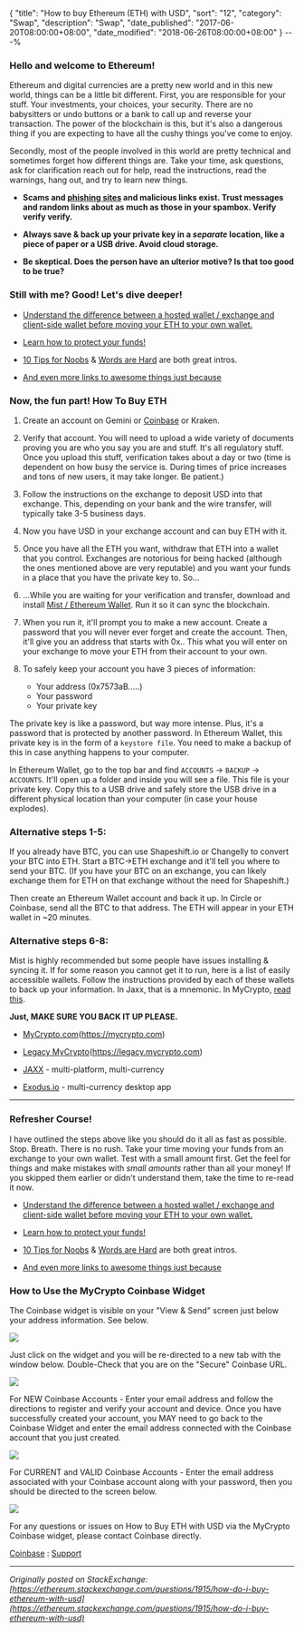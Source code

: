 {
 "title": "How to buy Ethereum (ETH) with USD",
 "sort": "12",
 "category": "Swap",
 "description": "Swap",
 "date_published": "2017-06-20T08:00:00+08:00",
 "date_modified": "2018-06-26T08:00:00+08:00"
}
---%


### Hello and welcome to Ethereum!


Ethereum and digital currencies are a pretty new world and in this new world, things can be a little bit different. First, you are responsible for your stuff. Your investments, your choices, your security. There are no babysitters or undo buttons or a bank to call up and reverse your transaction. The power of the blockchain is this, but it's also a dangerous thing if you are expecting to have all the cushy things you've come to enjoy.

Secondly, most of the people involved in this world are pretty technical and sometimes forget how different things are. Take your time, ask questions, ask for clarification reach out for help, read the instructions, read the warnings, hang out, and try to learn new things.

- **Scams and [phishing sites](https://www.google.com/safebrowsing/static/faq.html#q1) and malicious links exist. Trust messages and random links about as much as those in your spambox. Verify verify verify.**

- **Always save & back up your private key in a *separate* location, like a piece of paper or a USB drive. Avoid cloud storage.**

- **Be skeptical. Does the person have an ulterior motive? Is that too good to be true?**


### Still with me? Good! Let's dive deeper!

- [Understand the difference between a hosted wallet / exchange and client-side wallet before moving your ETH to your own wallet.](https://support.mycrypto.com/getting-started/whats-the-difference-between-an-exchange-and-mycrypto.html)

- [Learn how to protect your funds!](https://support.mycrypto.com/getting-started/protecting-yourself-and-your-funds.html)

- [10 Tips for Noobs](https://support.mycrypto.com/getting-started/getting-back-to-basics-tips-for-newbies.html) & [Words are Hard](https://support.mycrypto.com/getting-started/ethereum-glossary.html) are both great intros.

- [And even more links to awesome things just because](https://support.mycrypto.com/diving-deeper/)



### Now, the fun part! How To Buy ETH

1. Create an account on Gemini or [Coinbase](https://buy.coinbase.com/widget?code=60c05061-3a76-57be-b1cd-a7afa97bcb8c&address=0xed72f30c82162f0e95796834daca3f95e06f1baa&crypto_currency=ETH&currency=USD) or Kraken.

2. Verify that account. You will need to upload a wide variety of documents proving you are who you say you are and stuff. It's all regulatory stuff. Once you upload this stuff, verification takes about a day or two (time is dependent on how busy the service is. During times of price increases and tons of new users, it may take longer. Be patient.)

3. Follow the instructions on the exchange to deposit USD into that exchange. This, depending on your bank and the wire transfer, will typically take 3-5 business days.

4. Now you have USD in your exchange account and can buy ETH with it.

5. Once you have all the ETH you want, withdraw that ETH into a wallet that you control. Exchanges are notorious for being hacked (although the ones mentioned above are very reputable) and you want your funds in a place that you have the private key to. So...

6. ...While you are waiting for your verification and transfer, download and install [Mist / Ethereum Wallet](https://github.com/ethereum/mist/releases). Run it so it can sync the blockchain.

7. When you run it, it'll prompt you to make a new account. Create a password that you will never ever forget and create the account. Then, it'll give you an address that starts with 0x.. This what you will enter on your exchange to move your ETH from their account to your own.

8. To safely keep your account you have 3 pieces of information:
   * Your address (0x7573aB.....)
   * Your password
   * Your private key

The private key is like a password, but way more intense. Plus, it's a password that is protected by another password. In Ethereum Wallet, this private key is in the form of a `keystore file`. You need to make a backup of this in case anything happens to your computer.

In Ethereum Wallet, go to the top bar and find `ACCOUNTS` -> `BACKUP` -> `ACCOUNTS`. It'll open up a folder and inside you will see a file. This file is your private key. Copy this to a USB drive and safely store the USB drive in a different physical location than your computer (in case your house explodes).



### Alternative steps 1-5:

If you already have BTC, you can use Shapeshift.io or Changelly to convert your BTC into ETH. Start a BTC->ETH exchange and it'll tell you where to send your BTC. (If you have your BTC on an exchange, you can likely exchange them for ETH on that exchange without the need for Shapeshift.)

Then create an Ethereum Wallet account and back it up. In Circle or Coinbase, send all the BTC to that address. The ETH will appear in your ETH wallet in ~20 minutes.



### Alternative steps 6-8:

Mist is highly recommended but some people have issues installing & syncing it. If for some reason you cannot get it to run, here is a list of easily accessible wallets. Follow the instructions provided by each of these wallets to back up your information. In Jaxx, that is a mnemonic. In MyCrypto, [read this](https://support.mycrypto.com/migration/moving-from-coinbase-to-mycrypto.html
).


**Just, MAKE SURE YOU BACK IT UP PLEASE.**

- [MyCrypto.com](https://mycrypto.com/)(https://mycrypto.com)

- [Legacy MyCrypto](https://legacy.mycrypto.com)(https://legacy.mycrypto.com)

- [JAXX](https://jaxx.io/) - multi-platform, multi-currency

- [Exodus.io](https://www.exodus.io/) - multi-currency desktop app


---

### Refresher Course!

I have outlined the steps above like you should do it all as fast as possible. Stop. Breath. There is no rush. Take your time moving your funds from an exchange to your own wallet. Test with a small amount first. Get the feel for things and make mistakes with *small amounts* rather than all your money! If you skipped them earlier or didn't understand them, take the time to re-read it now.

- [Understand the difference between a hosted wallet / exchange and client-side wallet before moving your ETH to your own wallet.](https://support.mycrypto.com/getting-started/whats-the-difference-between-an-exchange-and-mycrypto.html)

- [Learn how to protect your funds!](https://support.mycrypto.com/getting-started/protecting-yourself-and-your-funds.html)

- [10 Tips for Noobs](https://support.mycrypto.com/getting-started/getting-back-to-basics-tips-for-newbies.html) & [Words are Hard](https://support.mycrypto.com/getting-started/ethereum-glossary.html) are both great intros.

- [And even more links to awesome things just because](https://support.mycrypto.com/diving-deeper/)



### How to Use the MyCrypto Coinbase Widget

The Coinbase widget is visible on your "View & Send" screen just below your address information. See below.

![](https://i.imgur.com/k0moemj.png)

Just click on the widget and you will be re-directed to a new tab with the window below. Double-Check that you are on the "Secure" Coinbase URL.

![](https://i.imgur.com/YfdgA1b.png)

For NEW Coinbase Accounts - Enter your email address and follow the directions to register and verify your account and device. Once you have successfully created your account, you MAY need to go back to the Coinbase Widget and enter the email address connected with the Coinbase account that you just created. 

![](https://i.imgur.com/qIswrmN.png)

For CURRENT and VALID Coinbase Accounts - Enter the email address associated with your Coinbase account along with your password, then you should be directed to the screen below.

![](https://i.imgur.com/VBKBlq3.png)

For any questions or issues on How to Buy ETH with USD via the MyCrypto Coinbase widget, please contact Coinbase directly.

[Coinbase](https://www.coinbase.com/) : [Support](https://support.coinbase.com/)

---

*Originally posted on StackExchange: [https://ethereum.stackexchange.com/questions/1915/how-do-i-buy-ethereum-with-usd](https://ethereum.stackexchange.com/questions/1915/how-do-i-buy-ethereum-with-usd)*
